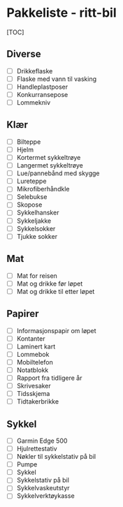 # Pakkeliste - ritt-bil
[TOC]
## Diverse
- [ ] Drikkeflaske
- [ ] Flaske med vann til vasking
- [ ] Handleplastposer
- [ ] Konkurransepose
- [ ] Lommekniv
## Klær
- [ ] Bilteppe
- [ ] Hjelm
- [ ] Kortermet sykkeltrøye
- [ ] Langermet sykkeltrøye
- [ ] Lue/pannebånd med skygge
- [ ] Lureteppe
- [ ] Mikrofiberhåndkle
- [ ] Selebukse
- [ ] Skopose
- [ ] Sykkelhansker
- [ ] Sykkeljakke
- [ ] Sykkelsokker
- [ ] Tjukke sokker
## Mat
- [ ] Mat for reisen
- [ ] Mat og drikke før løpet
- [ ] Mat og drikke til etter løpet
## Papirer
- [ ] Informasjonspapir om løpet
- [ ] Kontanter
- [ ] Laminert kart
- [ ] Lommebok
- [ ] Mobiltelefon
- [ ] Notatblokk
- [ ] Rapport fra tidligere år
- [ ] Skrivesaker
- [ ] Tidsskjema
- [ ] Tidtakerbrikke
## Sykkel
- [ ] Garmin Edge 500
- [ ] Hjulrettestativ
- [ ] Nøkler til sykkelstativ på bil
- [ ] Pumpe
- [ ] Sykkel
- [ ] Sykkelstativ på bil
- [ ] Sykkelvaskeutstyr
- [ ] Sykkelverktøykasse
